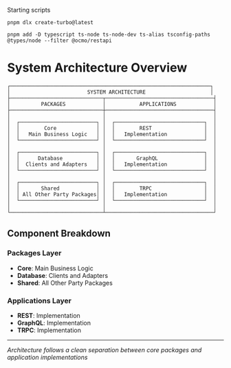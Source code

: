 Starting scripts
```shell
pnpm dlx create-turbo@latest

pnpm add -D typescript ts-node ts-node-dev ts-alias tsconfig-paths @types/node --filter @ocmo/restapi
```


# System Architecture Overview

```
┌─────────────────────────────────────────────────────────────────┐
│                         SYSTEM ARCHITECTURE                     │
├──────────────────────────────┬───────────────────────────────────┤
│          PACKAGES            │           APPLICATIONS            │
├──────────────────────────────┼───────────────────────────────────┤
│                              │                                   │
│  ┌─────────────────────────┐ │  ┌─────────────────────────────┐  │
│  │        Core             │ │  │        REST                 │  │
│  │   Main Business Logic   │ │  │   Implementation            │  │
│  └─────────────────────────┘ │  └─────────────────────────────┘  │
│                              │                                   │
│  ┌─────────────────────────┐ │  ┌─────────────────────────────┐  │
│  │      Database           │ │  │       GraphQL               │  │
│  │  Clients and Adapters   │ │  │   Implementation            │  │
│  └─────────────────────────┘ │  └─────────────────────────────┘  │
│                              │                                   │
│  ┌─────────────────────────┐ │  ┌─────────────────────────────┐  │
│  │       Shared            │ │  │        TRPC                 │  │
│  │ All Other Party Packages│ │  │   Implementation            │  │
│  └─────────────────────────┘ │  └─────────────────────────────┘  │
│                              │                                   │
└──────────────────────────────┴───────────────────────────────────┘
```

## Component Breakdown

### Packages Layer
- **Core**: Main Business Logic
- **Database**: Clients and Adapters
- **Shared**: All Other Party Packages

### Applications Layer
- **REST**: Implementation
- **GraphQL**: Implementation
- **TRPC**: Implementation

---
*Architecture follows a clean separation between core packages and application implementations*